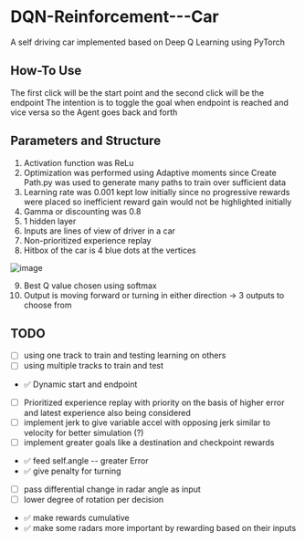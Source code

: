 # DQN-Reinforcement---Car
A self driving car implemented based on Deep Q Learning using PyTorch

## How-To Use
The first click will be the start point and the second click will be the endpoint
The intention is to toggle the goal when endpoint is reached and vice versa so the Agent goes back and forth

## Parameters and Structure
1. Activation function was ReLu
2. Optimization was performed using Adaptive moments since Create Path.py was used to generate many paths to train over sufficient data
3. Learning rate was 0.001 kept low initially since no progressive rewards were placed so inefficient reward gain would not be highlighted initially
4. Gamma or discounting was 0.8
5. 1 hidden layer
6. Inputs are lines of view of driver in a car
7. Non-prioritized experience replay
8. Hitbox of the car is 4 blue dots at the vertices



![image](https://github.com/Saahir999/DQN-Reinforcement---Car/assets/77979559/a83a2983-d972-477d-9639-a0958d4b4c95)



9. Best Q value chosen using softmax
10. Output is moving forward or turning in either direction -> 3 outputs to choose from

## TODO
 - [ ] using one track to train and testing learning on others
 - [ ] using multiple tracks to train and test
 - ✅ Dynamic start and endpoint
 - [ ] Prioritized experience replay with priority on the basis of higher error and latest experience also being considered
 - [ ] implement jerk to give variable accel with opposing jerk similar to velocity for better simulation (?)
 - [ ] implement greater goals like a destination and checkpoint rewards
 - ✅ feed self.angle -- greater Error
 - ✅ give penalty for turning 
 - [ ] pass differential change in radar angle as input
 - [ ] lower degree of rotation per decision
 - ✅ make rewards cumulative
 - ✅ make some radars more important by rewarding based on their inputs
